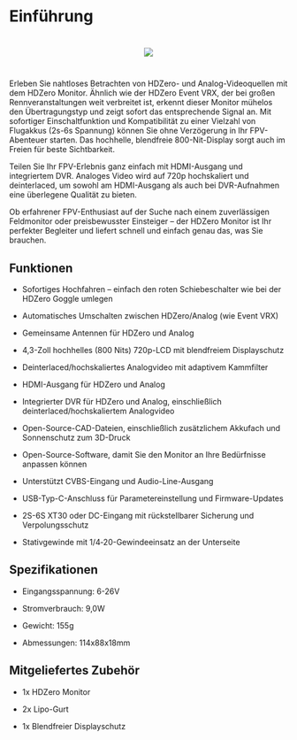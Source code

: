 # Einführung

<div style="display: flex; align-items: center; justify-content: space-around; margin: 40px">
<img src="/monitormedia/image2.png">
</div>

Erleben Sie nahtloses Betrachten von HDZero- und Analog-Videoquellen mit dem HDZero Monitor. Ähnlich wie der HDZero Event VRX, der bei großen Rennveranstaltungen weit verbreitet ist, erkennt dieser Monitor mühelos den Übertragungstyp und zeigt sofort das entsprechende Signal an. Mit sofortiger Einschaltfunktion und Kompatibilität zu einer Vielzahl von Flugakkus (2s-6s Spannung) können Sie ohne Verzögerung in Ihr FPV-Abenteuer starten. Das hochhelle, blendfreie 800-Nit-Display sorgt auch im Freien für beste Sichtbarkeit.

Teilen Sie Ihr FPV-Erlebnis ganz einfach mit HDMI-Ausgang und integriertem DVR. Analoges Video wird auf 720p hochskaliert und deinterlaced, um sowohl am HDMI-Ausgang als auch bei DVR-Aufnahmen eine überlegene Qualität zu bieten.

Ob erfahrener FPV-Enthusiast auf der Suche nach einem zuverlässigen Feldmonitor oder preisbewusster Einsteiger – der HDZero Monitor ist Ihr perfekter Begleiter und liefert schnell und einfach genau das, was Sie brauchen.

## Funktionen

- Sofortiges Hochfahren – einfach den roten Schiebeschalter wie bei der HDZero Goggle umlegen

- Automatisches Umschalten zwischen HDZero/Analog (wie Event VRX)

- Gemeinsame Antennen für HDZero und Analog

- 4,3-Zoll hochhelles (800 Nits) 720p-LCD mit blendfreiem Displayschutz

- Deinterlaced/hochskaliertes Analogvideo mit adaptivem Kammfilter

- HDMI-Ausgang für HDZero und Analog

- Integrierter DVR für HDZero und Analog, einschließlich deinterlaced/hochskaliertem Analogvideo

- Open-Source-CAD-Dateien, einschließlich zusätzlichem Akkufach und Sonnenschutz zum 3D-Druck

- Open-Source-Software, damit Sie den Monitor an Ihre Bedürfnisse anpassen können

- Unterstützt CVBS-Eingang und Audio-Line-Ausgang

- USB-Typ-C-Anschluss für Parametereinstellung und Firmware-Updates

- 2S-6S XT30 oder DC-Eingang mit rückstellbarer Sicherung und Verpolungsschutz

- Stativgewinde mit 1/4‐20-Gewindeeinsatz an der Unterseite

## Spezifikationen

- Eingangsspannung: 6-26V

- Stromverbrauch: 9,0W

- Gewicht: 155g

- Abmessungen: 114x88x18mm

## Mitgeliefertes Zubehör

- 1x HDZero Monitor

- 2x Lipo-Gurt

- 1x Blendfreier Displayschutz
